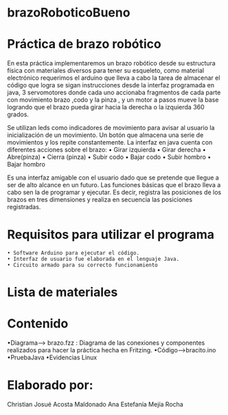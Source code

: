 # brazoRoboticoBueno
# Práctica de brazo robótico

En esta práctica implementaremos un brazo robótico desde su estructura física con materiales diversos para tener su esqueleto, como material electrónico requerimos el arduino que lleva a cabo la tarea de almacenar el código que logra se sigan instrucciones desde la interfaz programada en java, 3 servomotores donde cada uno accionaba fragmentos de cada parte con movimiento brazo ,codo y la pinza , y un motor a pasos mueve la base logrando que el brazo pueda girar hacia la derecha o la izquierda 360 grados. 

Se utilizan leds como indicadores de movimiento para avisar al usuario la inicialización de un movimiento. Un botón que almacena una serie de movimientos y los repite constantemente. La interfaz en java cuenta con diferentes acciones sobre el brazo:
• Girar izquierda
• Girar derecha
• Abre(pinza)
• Cierra (pinza)
• Subir codo
• Bajar codo
• Subir hombro
• Bajar hombro

Es una interfaz amigable con el usuario dado que se pretende que llegue a ser de alto alcance en un futuro.
Las funciones básicas que el brazo lleva a cabo sen la de programar y ejecutar. Es decir, registra las posiciones de los brazos en tres dimensiones y realiza en secuencia las posiciones registradas.

# Requisitos para utilizar el programa
    • Software Arduino para ejecutar el código.
    • Interfaz de usuario fue elaborada en el lenguaje Java. 
    • Circuito armado para su correcto funcionamiento 
    
 # Lista de materiales
 
    
# Contenido
•Diagrama-->  brazo.fzz : Diagrama de las conexiones y componentes realizados para hacer la práctica hecha en Fritzing.
•Código-->bracito.ino 
•PruebaJava
•Evidencias Linux 



# Elaborado por:
Christian Josué Acosta Maldonado
Ana Estefanía Mejía Rocha
